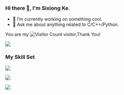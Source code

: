 ### Hi there 👋, I'm Sixiong Ke. 

- 🔭 I’m currently working on something cool.
- 💬 Ask me about anything related to C/C++/Python. 

<!--
![](https://github-readme-stats.vercel.app/api?username=Ktn1ga&show_icons=true&theme=transparent)
-->

You are my ![Visitor Count](https://profile-counter.glitch.me/Ktn1ga/count.svg) visitor,Thank You!

![](https://github-readme-stats.vercel.app/api/top-langs/?username=Ktn1ga&theme=blue-green)

### My Skill Set

![]([https://img.shields.io/badge/C%23-239120?style=for-the-badge&logo=c-sharp&logoColor=white](https://img.shields.io/badge/C%2B%2B-00599C?style=for-the-badge&logo=c%2B%2B&logoColor=white](https://img.shields.io/badge/C-00599C?style=for-the-badge&logo=c&logoColor=white)))

![](https://img.shields.io/badge/C%23-239120?style=for-the-badge&logo=c-sharp&logoColor=white](https://img.shields.io/badge/C%2B%2B-00599C?style=for-the-badge&logo=c%2B%2B&logoColor=white))

![](https://img.shields.io/badge/Python-3776AB?style=for-the-badge&logo=python&logoColor=white)
